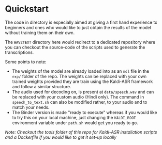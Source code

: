 # Quickstart

The code in directory is especially aimed at giving a first hand experience to beginners and ones who would like to 
just obtain the results of the model without training them on their own.

The `WAV2TEXT` directory here would redirect to a dedicated repository where you can checkout the source-code of the 
scripts used to generate the transcriptions. 

Some points to note:
- The weights of the model are already loaded into as an `mdl` file in the 
`exp/` folder of the repo. The weights can be replaced with your own trained weights provided they are train using the 
Kaldi-ASR framework and follow a similar structure.
- The audio used for decoding on, is present at `data/speech.wav` and can be replaced with your custom audio (Hindi only).
The command in `speech_to_text.sh` can also be modified rather, to your audio and to match your needs. 
- The Binder version is made "ready to execute" whereas if you would like to try this on your local machine, just changing
the `KALDI_ROOT` environment variable under `path.sh` would get you ready to go. 

*Note: Checkout the tools folder of this
repo for Kaldi-ASR installation scripts and a Dockerfile if you would like to get it set-up locally*

